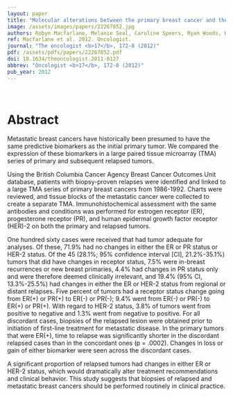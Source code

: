```yaml
---
layout: paper
title: "Molecular alterations between the primary breast cancer and the subsequent locoregional/metastatic tumor."
image: /assets/images/papers/22267852.jpg
authors: Robyn Macfarlane, Melanie Seal, Caroline Speers, Ryan Woods, Hamad Masoudi, Samuel Aparicio, Stephen K Chia
ref: Macfarlane et al. 2012. Oncologist.
journal: "The oncologist <b>17</b>, 172-8 (2012)"
pdf: /assets/pdfs/papers/22267852.pdf
doi: 10.1634/theoncologist.2011-0127
abbrev: "Oncologist <b>17</b>, 172-8 (2012)"
pub_year: 2012
---
```


<br />
<div data-badge-popover="right" data-badge-type="donut" data-pmid="22267852" data-hide-no-mentions="true" class="altmetric-embed"></div>

# Abstract

Metastatic breast cancers have historically been presumed to have the same predictive biomarkers as the initial primary tumor. We compared the expression of these biomarkers in a large paired tissue microarray (TMA) series of primary and subsequent relapsed tumors.

Using the British Columbia Cancer Agency Breast Cancer Outcomes Unit database, patients with biopsy-proven relapses were identified and linked to a large TMA series of primary breast cancers from 1986-1992. Charts were reviewed, and tissue blocks of the metastatic cancer were collected to create a separate TMA. Immunohistochemical assessment with the same antibodies and conditions was performed for estrogen receptor (ER), progesterone receptor (PR), and human epidermal growth factor receptor (HER)-2 on both the primary and relapsed tumors.

One hundred sixty cases were received that had tumor adequate for analyses. Of these, 71.9% had no changes in either the ER or PR status or HER-2 status. Of the 45 (28.1%; 95% confidence interval [CI], 21.2%-35.1%) tumors that did have changes in receptor status, 7.5% were in-breast recurrences or new breast primaries, 4.4% had changes in PR status only and were therefore deemed clinically irrelevant, and 19.4% (95% CI, 13.3%-25.5%) had changes in either the ER or HER-2 status from regional or distant relapses. Five percent of tumors had a receptor status change going from ER(+) or PR(+) to ER(-) or PR(-); 9.4% went from ER(-) or PR(-) to ER(+) or PR(+). With regard to HER-2 status, 3.8% of tumors went from positive to negative and 1.3% went from negative to positive. For all discordant cases, biopsies of the relapsed lesion were obtained prior to initiation of first-line treatment for metastatic disease. In the primary tumors that were ER(+), time to relapse was significantly shorter in the discordant relapsed cases than in the concordant ones (p = .0002). Changes in loss or gain of either biomarker were seen across the discordant cases.

A significant proportion of relapsed tumors had changes in either ER or HER-2 status, which would dramatically alter treatment recommendations and clinical behavior. This study suggests that biopsies of relapsed and metastatic breast cancers should be performed routinely in clinical practice.

